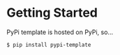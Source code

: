 # Getting Started

PyPi template is hosted on PyPi, so...

```console
$ pip install pypi-template
```
